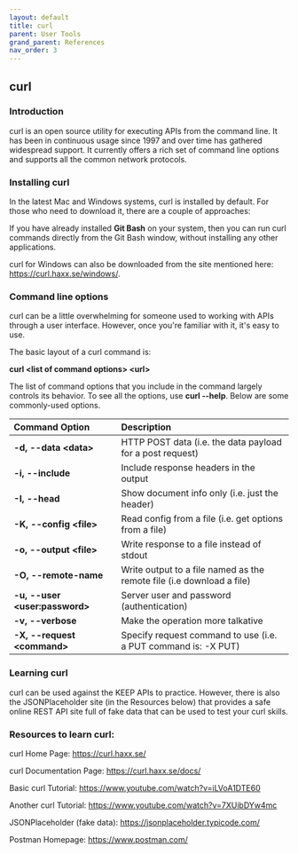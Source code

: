 ```yaml
---
layout: default
title: curl
parent: User Tools
grand_parent: References
nav_order: 3
---
```

## curl

### Introduction

curl is an open source utility for executing APIs from the command line.  It has been in continuous usage since 1997 and over time has gathered widespread support. It currently offers a rich set of command line options and supports all the common network protocols.

### Installing curl

In the latest Mac and Windows systems, curl is installed by default. For those who need to download it, there are a couple of approaches:

If you have already installed **Git Bash** on your system, then you can run curl commands directly from the Git Bash window, without installing any other applications.

curl for Windows can also be downloaded from the site mentioned here: 
<https://curl.haxx.se/windows/>.

### Command line options

curl can be a little overwhelming for someone used to working with APIs through a user interface. However, once you're familiar with it, it's easy to use. 

The basic layout of a curl command is:

**curl \<list of command options\> \<url\>**

The list of command options that you include in the command largely controls its behavior. To see all the options, use **curl --help**. Below are some commonly-used options. 

| Command Option                          | Description
| :- | :---- 
|  **-d, --data \<data\>**                |  HTTP POST data (i.e. the data payload for a post request)
|  **-i, --include**                      |  Include response headers in the output
|  **-I, --head**                         |  Show document info only (i.e. just the header)
|  **-K, --config \<file\>**              |  Read config from a file (i.e. get options from a file)
|  **-o, --output \<file\>**              |  Write response to a file instead of stdout
|  **-O, --remote-name**                  |  Write output to a file named as the remote file (i.e download a file)
|  **-u, --user \<user:password\>**       |  Server user and password (authentication)
|  **-v, --verbose**                      |  Make the operation more talkative
|  **-X, --request \<command\>**          |  Specify request command to use (i.e. a PUT command is: -X PUT)


### Learning curl

curl can be used against the KEEP APIs to practice. However, there is also the JSONPlaceholder site (in the Resources below) that provides a safe online REST API site full of fake data that can be used to test your curl skills.

### Resources to learn curl:

curl Home Page: <https://curl.haxx.se/>

curl Documentation Page: <https://curl.haxx.se/docs/>

Basic curl Tutorial: <https://www.youtube.com/watch?v=iLVoA1DTE60>

Another curl Tutorial: <https://www.youtube.com/watch?v=7XUibDYw4mc>

JSONPlaceholder (fake data): <https://jsonplaceholder.typicode.com/>

Postman Homepage: <https://www.postman.com/>




